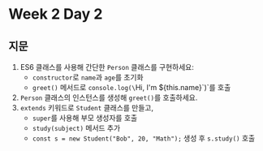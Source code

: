 # Week 2 Day 2

## 지문

1. ES6 클래스를 사용해 간단한 `Person` 클래스를 구현하세요:  
   - `constructor`로 `name`과 `age`를 초기화  
   - `greet()` 메서드로 `console.log(\`Hi, I'm ${this.name}\`)`를 호출  
2. `Person` 클래스의 인스턴스를 생성해 `greet()`를 호출하세요.  
3. `extends` 키워드로 `Student` 클래스를 만들고,  
   - `super`를 사용해 부모 생성자를 호출  
   - `study(subject)` 메서드 추가  
   - `const s = new Student("Bob", 20, "Math");` 생성 후 `s.study()` 호출
